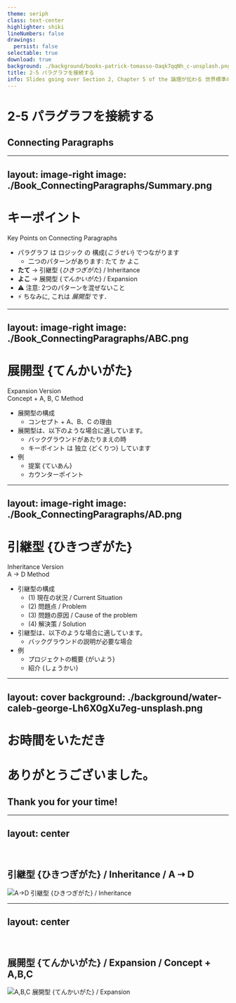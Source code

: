 ```yaml
---
theme: seriph
class: text-center
highlighter: shiki
lineNumbers: false
drawings:
  persist: false
selectable: true
download: true
background: ./background/books-patrick-tomasso-Oaqk7qqNh_c-unsplash.png
title: 2-5 パラグラフを接続する
info: Slides going over Section 2, Chapter 5 of the 論理が伝わる 世界標準の「書く技術」 (ブルーバックス) Book.
---
```


# 2-5 パラグラフを接続する
## Connecting Paragraphs

<!--
パラグラフを接続する

Paragraph を せつぞく する
-->

---
layout: image-right
image: ./Book_ConnectingParagraphs/Summary.png
---

# キーポイント

Key Points on Connecting Paragraphs

* パラグラフ は ロジック の 構成{_こうせい_} でつながります
  * 二つのパターンがあります: たて か よこ
* **たて** -> 引継型 {_ひきつぎがた_} / Inheritance
* **よこ** -> 展開型 {_てんかいがた_} / Expansion
* ⚠️ 注意: 2つのパターンを混ぜないこと
* ⚡ ちなみに, これは _展開型_ です．

<!--
パラグラフを接続するについて の キーポイント

Paragraph を せつぞく する について の Key Points

Paragraph は Logic の こうせい でつながります
* 2つの Pattern があります: たて か よこ

**たて** -> ひきつぎがた / Inheritance

**よこ** -> てんかいがた / Expansion

⚠️ ちゅうい: 2つの Pattern を まぜ ないこと

⚡ ちなみに, これは _てんかいがた_ です．
-->

---
layout: image-right
image: ./Book_ConnectingParagraphs/ABC.png
---

# 展開型 {てんかいがた}
Expansion Version  
Concept + A, B, C Method  

* 展開型の構成
  * コンセプト + A、B、C の理由
* 展開型は、以下のような場合に適しています。
  * バックグラウンドがあたりまえの時
  * キーポイント は 独立 {どくりつ} しています
* 例
  * 提案 {ていあん}
  * カウンターポイント

<!--
### てんかいがた / Expansion Version  
Concept + A, B, C Method  

てんかいがた の こうせい
* Concept + A, B, C の りゆう

てんかいがた は、いが の ような ばあい に てきして います。
* Background が あたりまえの時
* Key Points は どくりつ しています

例
* 提案 {ていあん}
* Counterpoint
-->

---
layout: image-right
image: ./Book_ConnectingParagraphs/AD.png
---

# 引継型 {ひきつぎがた}
Inheritance Version  
A -> D Method  

* 引継型の構成
  * (1) 現在の状況 / Current Situation
  * (2) 問題点 / Problem
  * (3) 問題の原因 / Cause of the problem
  * (4) 解決策 / Solution
* 引継型は、以下のような場合に適しています。
  * バックグラウンドの説明が必要な場合
* 例
  * プロジェクトの概要 {がいよう}
  * 紹介 {しょうかい}

<!--
### ひきつぎがた / Inheritance Version
A -> D Method  

ひきつぎ-がた の こうせい

1. げんざい の じょうきょう / Current Situation
2. もんだい てん / Problem
3. もんだい の げんいん / Cause of the problem
4. かいけつ さく / Solution

ひきつぎがた は、いが の ような ばあい に てきして います。
* Background の せつめい が ひつよう な ばあい

例
* Project の がいよう
* 紹介 {しょうかい}
-->

---
layout: cover
background: ./background/water-caleb-george-Lh6X0gXu7eg-unsplash.png
---

# お時間をいただき
# ありがとうございました。

## Thank you for your time!


---
layout: center
---

<br>

## 引継型 {ひきつぎがた} / Inheritance / A ⇢ D

![A->D 引継型 {ひきつぎがた} / Inheritance](/Book_ConnectingParagraphs/AD_Inheritance.png)

<!--
引継型 {ひきつぎがた} / Inheritance

各パラグラフの要約文を引継型でつなぎながら作成しましょう。

なぜなら、この文章は、各論のパラグラフ4つが現状 - 問題 - 手法 - 効果と縦につながっているからです。

そこで、次のイメージで要約文を作ればぼいいでしょう。
-->

---
layout: center
---

<br>

## 展開型 {てんかいがた} / Expansion / Concept + A,B,C

![A,B,C 展開型 {てんかいがた} / Expansion](/Book_ConnectingParagraphs/ABC_Expansion.png)

<!--
展開型 {てんかいがた} / Expansion

展開型は、パラグラフが横に並ぶロジックで使うパターンです。

総論で A、B、 C とキーワードを纂列した後、各諸のパラグラフの要約文で、A、B、 C を説明します。
-->
